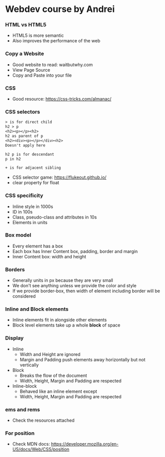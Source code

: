 # Webdev course by Andrei

### HTML vs HTML5
* HTML5 is more semantic
* Also improves the performance of the web

### Copy a Website
* Good website to read: waitbutwhy.com
* View Page Source 
* Copy and Paste into your file

### CSS
* Good resource: https://css-tricks.com/almanac/

### CSS selectors
```txt
> is for direct child
h2 > p
<h2><p></p><h2>
h2 as parent of p
<h2><div><p></p></div><h2>
Doesn't apply here

h2 p is for descendant
p in h2

+ is for adjacent sibling
```
* CSS selector game: https://flukeout.github.io/
* clear property for float

### CSS specificity
* Inline style in 1000s
* ID in 100s
* Class, pseudo-class and attributes in 10s
* Elements in units

### Box model
* Every element has a box
* Each box has Inner Content box, padding, border and margin
* Inner Content box: width and height

### Borders
* Generally units in px because they are very small
* We don't see anything unless we provide the color and style
* If we provide border-box, then width of element including border will be considered

### Inline and Block elements
* Inline elements fit in alongside other elements
* Block level elements take up a whole **block** of space

### Display
* Inline
  * Width and Height are ignored
  * Margin and Padding push elements away horizontally but not vertically
* Block
  * Breaks the flow of the document
  * Width, Height, Margin and Padding are respected
* Inline-block
  * Behaved like an inline element except
  * Width, Height, Margin and Padding are respected

### ems and rems 
* Check the resources attached

### For position
* Check MDN docs: https://developer.mozilla.org/en-US/docs/Web/CSS/position
